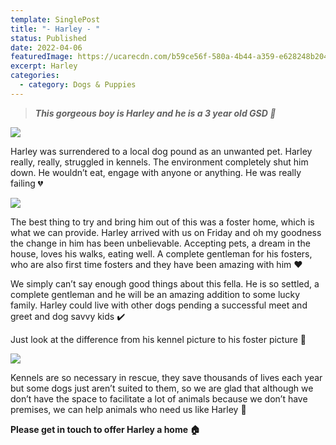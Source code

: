 ```yaml
---
template: SinglePost
title: "- Harley - "
status: Published
date: 2022-04-06
featuredImage: https://ucarecdn.com/b59ce56f-580a-4b44-a359-e628248b2043/-/crop/475x460/5,117/-/preview/
excerpt: Harley
categories:
  - category: Dogs & Puppies
---
```

> ***This gorgeous boy is Harley and he is a 3 year old GSD 🥰***

![](https://ucarecdn.com/2c53f414-9357-420d-b28b-72fd844c75f5/)


Harley was surrendered to a local dog pound as an unwanted pet.
Harley really, really, struggled in kennels. The environment completely shut him down. He wouldn’t eat, engage with anyone or anything. He was really failing 💔

![](https://ucarecdn.com/c26986cf-8c46-49f2-b804-09db59691a1f/)


The best thing to try and bring him out of this was a foster home, which is what we can provide. Harley arrived with us on Friday and oh my goodness the change in him has been unbelievable. Accepting pets, a dream in the house, loves his walks, eating well. A complete gentleman for his fosters, who are also first time fosters and they have been amazing with him ❤️


We simply can’t say enough good things about this fella. He is so settled, a complete gentleman and he will be an amazing addition to some lucky family. Harley could live with other dogs pending a successful meet and greet and dog savvy kids ✔️ 


Just look at the difference from his kennel picture to his foster picture 🥰

![](https://ucarecdn.com/55d69c41-7a5b-45d1-bc43-e5900e24cd06/)


Kennels are so necessary in rescue, they save thousands of lives each year but some dogs just aren’t suited to them, so we are glad that although we don’t have the space to facilitate a lot of animals because we don’t have premises, we can help animals who need us like Harley 🐾 


**Please get in touch to offer Harley a home 🏠**